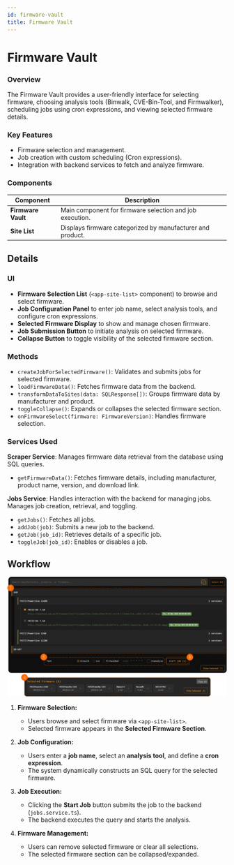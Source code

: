 ```yaml
---
id: firmware-vault
title: Firmware Vault
---
```


# Firmware Vault

### Overview
The Firmware Vault provides a user-friendly interface for selecting firmware, choosing analysis tools (Binwalk, CVE-Bin-Tool, and Firmwalker), scheduling jobs using cron expressions, and viewing selected firmware details.

### Key Features
- Firmware selection and management.
- Job creation with custom scheduling (Cron expressions).
- Integration with backend services to fetch and analyze firmware.

### Components
| Component | Description |
|-----------|-------------|
| **Firmware Vault** | Main component for firmware selection and job execution. |
| **Site List** | Displays firmware categorized by manufacturer and product. |

## Details

### **UI**
- **Firmware Selection List** (`<app-site-list>` component) to browse and select firmware.
- **Job Configuration Panel** to enter job name, select analysis tools, and configure cron expressions.
- **Selected Firmware Display** to show and manage chosen firmware.
- **Job Submission Button** to initiate analysis on selected firmware.
- **Collapse Button** to toggle visibility of the selected firmware section.


### **Methods**
- `createJobForSelectedFirmware()`: Validates and submits jobs for selected firmware.
- `loadFirmwareData()`: Fetches firmware data from the backend.
- `transformDataToSites(data: SQLResponse[])`: Groups firmware data by manufacturer and product.
- `toggleCollapse()`: Expands or collapses the selected firmware section.
- `onFirmwareSelect(firmware: FirmwareVersion)`: Handles firmware selection.

### **Services Used**
**Scraper Service**: Manages firmware data retrieval from the database using SQL queries.
  - `getFirmwareData()`: Fetches firmware details, including manufacturer, product name, version, and download link.

**Jobs Service**: Handles interaction with the backend for managing jobs. Manages job creation, retrieval, and toggling.
  - `getJobs()`: Fetches all jobs.
  - `addJob(job)`: Submits a new job to the backend.
  - `getJob(job_id)`: Retrieves details of a specific job.
  - `toggleJob(job_id)`: Enables or disables a job.

## Workflow

![Firmware Vault Workflow](img/firmware_vault_workflow.png)

1. **Firmware Selection:**
   - Users browse and select firmware via `<app-site-list>`.
   - Selected firmware appears in the **Selected Firmware Section**.

2. **Job Configuration:**
   - Users enter a **job name**, select an **analysis tool**, and define a **cron expression**.
   - The system dynamically constructs an SQL query for the selected firmware.

3. **Job Execution:**
   - Clicking the **Start Job** button submits the job to the backend (`jobs.service.ts`).
   - The backend executes the query and starts the analysis.

4. **Firmware Management:**
   - Users can remove selected firmware or clear all selections.
   - The selected firmware section can be collapsed/expanded.
